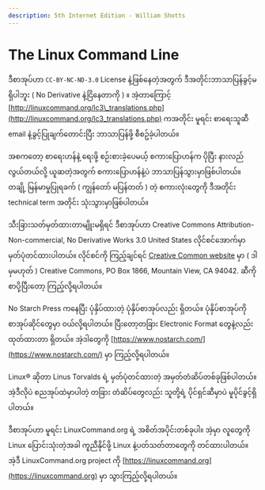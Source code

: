 ```yaml
---
description: 5th Internet Edition - William Shotts
---
```


# The Linux Command Line

ဒီစာအုပ်ဟာ `CC-BY-NC-ND-3.0` License နဲ့ဖြစ်နေတဲ့အတွက် ဒီအတိုင်းဘာသာပြန်ခွင့်မရှိပါဘူး \( No Derivative နဲ့ငြိနေတာကို \) ။ အဲ့တာကြောင့် [http://linuxcommand.org/lc3\_translations.php](http://linuxcommand.org/lc3_translations.php) ကအတိုင်း မူရင်း စာရေးသူဆီ email နဲ့ခွင့်ပြုချက်တောင်းပြီး ဘာသာပြန်ဖို့ စီစဥ်ခဲ့ပါတယ်။

အစကတော့ စာရေးဟန်နဲ့ ရေးဖို့ စဉ်းစားခဲ့ပေမယ်ံ့ စကားပြောဟန်က ပိုပြီး နားလည်လွယ်တယ်လို့ ယူဆတဲ့အတွက် စကားပြောဟန်နဲ့ပဲ ဘာသာပြန်သွားမှာဖြစ်ပါတယ်။ တချို့ မြန်မာမှုပြုရခက် \( ကျွန်တော် မပြန်တတ် \) တဲ့ စကားလုံးတွေကို ဒီအတိုင်း technical term အတိုင်း သုံးသွားမှာဖြစ်ပါတယ်။



သီးခြားသတ်မှတ်ထားတာမျိူးမရှိရင် ဒီစာအုပ်ဟာ Creative Commons Attribution-Non-commercial, No Derivative Works 3.0 United States လိုင်စင်အောက်မှာ မှတ်ပုံတင်ထားပါတယ်။ လိုင်စင်ကို ကြည့်ချင်ရင် [Creative Common website](https://creativecommons.org/licenses/by-nc-nd/3.0/) မှာ \( ဒါမှမဟုတ် \) Creative Commons, PO Box 1866, Mountain View, CA 94042. ဆီကို စာပို့ပြီးတော့ ကြည့်လို့ရပါတယ်။

No Starch Press ကနေပြီး ပုံနှိပ်ထားတဲ့ ပုံနှိပ်စာအုပ်လည်း ရှိတယ်။ ပုံနှိပ်စာအုပ်ကို စာအုပ်ဆိုင်တွေမှာ ဝယ်လို့ရပါတယ်။ ပြီးတော့တခြား Electronic Format တွေနဲ့လည်း ထုတ်ထားတာ ရှိတယ်။ အဲ့ဒါတွေကို [https://www.nostarch.com/](https://www.nostarch.com/) မှာ ကြည့်လို့ရပါတယ်။

Linux® ဆိုတာ Linus Torvalds ရဲ့ မှတ်ပုံတင်ထားတဲ့ အမှတ်တံဆိပ်တစ်ခုဖြစ်ပါတယ်။ အဲ့ဒီလိုပဲ စညအုပ်ထဲမှာပါတဲ့ တခြား တံဆိပ်တွေလည်း သူတို့ရဲ့ ပိုင်ရှင်ဆီမှာပဲ မူပိုင်ခွင့်ရှိပါတယ်။

ဒီစာအုပ်ဟာ မူရင်း LinuxCommand.org ရဲ့ အစိတ်အပိုင်းတစ်ခုပါ။ အဲ့မှာ လူတွေကို Linux ပြောင်းသုံးတဲ့အခါ ကူညီနိုင်ဖို့ Linux နဲ့ပတ်သတ်တာတွေကို တင်ထားပါတယ်။ အဲ့ဒီ LinuxCommand.org project ကို [https://linuxcommand.org](https://linuxcommand.org) မှာ သွားကြည့်လို့ရပါတယ်။



